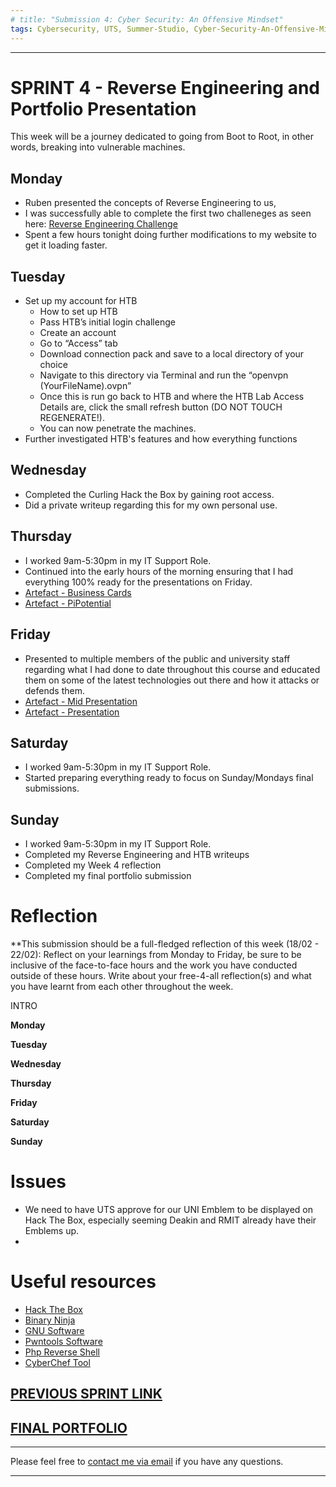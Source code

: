 ```yaml
---
# title: "Submission 4: Cyber Security: An Offensive Mindset"
tags: Cybersecurity, UTS, Summer-Studio, Cyber-Security-An-Offensive-Mindset, Sprint-4
---
```

___

# SPRINT 4 - Reverse Engineering and Portfolio Presentation
This week will be a journey dedicated to going from Boot to Root, in other words, breaking into vulnerable machines.

## Monday
  - Ruben presented the concepts of Reverse Engineering to us,
  - I was successfully able to complete the first two challeneges as seen here: [Reverse Engineering Challenge](https://github.com/AlwaysExtreme/root9b/blob/master/screenshots/ReverseEngineeringChallenge%20-%20Solution.pdf)
  - Spent a few hours tonight doing further modifications to my website to get it loading faster.
      
## Tuesday
  - Set up my account for HTB
    - How to set up HTB
    - Pass HTB’s initial login challenge
    - Create an account
    - Go to “Access” tab
    - Download connection pack and save to a local directory of your choice
    - Navigate to this directory via Terminal and run the “openvpn (YourFileName).ovpn”
    - Once this is run go back to HTB and where the HTB Lab Access Details are, click the small refresh button (DO NOT TOUCH REGENERATE!).
    - You can now penetrate the machines.
  - Further investigated HTB's features and how everything functions

  
## Wednesday
  - Completed the Curling Hack the Box by gaining root access.
  - Did a private writeup regarding this for my own personal use.
  
## Thursday
  - I worked 9am-5:30pm in my IT Support Role.
  - Continued into the early hours of the morning ensuring that I had everything 100% ready for the presentations on Friday.
  - [Artefact - Business Cards](https://github.com/AlwaysExtreme/root9b/blob/master/screenshots/image.png)
  - [Artefact - PiPotential](https://github.com/AlwaysExtreme/root9b/blob/master/screenshots/PiPotential-Friday.docx)
  
## Friday
  - Presented to multiple members of the public and university staff regarding what I had done to date throughout this course and educated them on some of the latest technologies out there and how it attacks or defends them.
  - [Artefact - Mid Presentation](https://github.com/AlwaysExtreme/root9b/blob/master/screenshots/Mid-Presentation.JPG)
  - [Artefact - Presentation](https://github.com/AlwaysExtreme/root9b/blob/master/screenshots/Presentation.JPG)
  
## Saturday
  - I worked 9am-5:30pm in my IT Support Role.
  - Started preparing everything ready to focus on Sunday/Mondays final submissions.
  
## Sunday
  - I worked 9am-5:30pm in my IT Support Role.
  - Completed my Reverse Engineering and HTB writeups
  - Completed my Week 4 reflection
  - Completed my final portfolio submission



# Reflection
**This submission should be a full-fledged reflection of this week (18/02 - 22/02):
Reflect on your learnings from Monday to Friday, be sure to be inclusive of the face-to-face hours and the work you have conducted outside of these hours.
Write about your free-4-all reflection(s) and what you have learnt from each other throughout the week.


INTRO

**Monday**

**Tuesday**

**Wednesday**

**Thursday**

**Friday**

**Saturday**

**Sunday** 

# Issues
  - We need to have UTS approve for our UNI Emblem to be displayed on Hack The Box, especially seeming Deakin and RMIT already have their Emblems up.
  - 


# Useful resources
  - [Hack The Box](https://www.hackthebox.eu/)
  - [Binary Ninja](https://binary.ninja/)
  - [GNU Software](https://www.gnu.org/software/gdb/)
  - [Pwntools Software](https://pypi.org/project/pwntools/)
  - [Php Reverse Shell](https://github.com/pentestmonkey/php-reverse-shell)
  - [CyberChef Tool](https://gchq.github.io/CyberChef/)


## [PREVIOUS SPRINT LINK](https://root9b.tech/2019/02/18/Sprint-3-Retrospective.html)

## [FINAL PORTFOLIO](https://root9b.tech/2019/03/04/Final-Portfolio-Reflection.html)


---
Please feel free to [contact me via email](mailto:mitchell.l.tuck@student.uts.edu.au) if you have any questions.

<!--more-->

---


